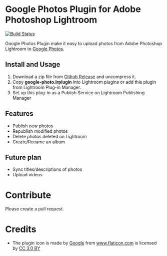 # Google Photos Plugin for Adobe Photoshop Lightroom

[![Build Status](https://travis-ci.org/stanaka/lightroom-google-photo-plugin.svg?branch=master)](https://travis-ci.org/stanaka/lightroom-google-photo-plugin)

Google Photos Plugin make it easy to upload photos from Adobe Photoshop Lightroom to [Google Photos](https://photos.google.com/).

## Install and Usage

1. Download a zip file from [Github Release](https://github.com/stanaka/lightroom-google-photo-plugin/releases) and uncompress it.
2. Copy **google-photo.lrplugin** into Lightroom plugins or add this plugin from Lightroom Plug-in Manager.
3. Set up this plug-in as a Publish Service on Lightroom Publishing Manager

## Features

- Publish new photos
- Republish modified photos
- Delete photos deleted on Lightroom
- Create/Rename an album

## Future plan

- Sync titles/descriptions of photos
- Upload videos

# Contribute

Please create a pull request.

# Credits

- The plugin icon is made by <a href="http://www.flaticon.com/authors/google" title="Google">Google</a> from <a href="http://www.flaticon.com" title="Flaticon">www.flaticon.com</a> is licensed by <a href="http://creativecommons.org/licenses/by/3.0/" title="Creative Commons BY 3.0" target="_blank">CC 3.0 BY</a>
